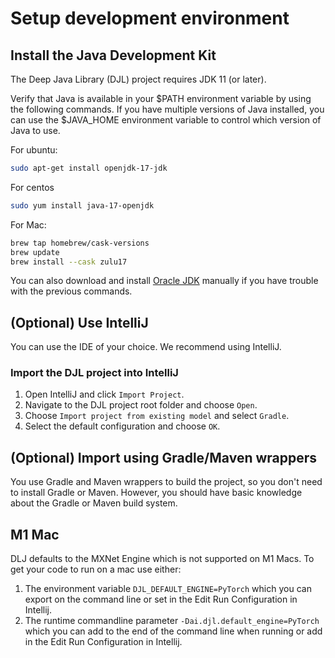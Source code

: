 # Setup development environment

## Install the Java Development Kit

The Deep Java Library (DJL)  project requires JDK 11 (or later). 

Verify that Java is available in your $PATH environment variable by using the following commands. If you have multiple versions of Java installed,
you can use the $JAVA_HOME environment variable to control which version of Java to use.

For ubuntu:

```bash
sudo apt-get install openjdk-17-jdk
```

For centos

```bash
sudo yum install java-17-openjdk
```

For Mac:

```bash
brew tap homebrew/cask-versions
brew update
brew install --cask zulu17
```

You can also download and install [Oracle JDK](https://www.oracle.com/technetwork/java/javase/overview/index.html)
manually if you have trouble with the previous commands.

## (Optional) Use IntelliJ 

You can use the IDE of your choice. We recommend using IntelliJ.

### Import the DJL project into IntelliJ

1. Open IntelliJ and click `Import Project`.
2. Navigate to the DJL project root folder and choose `Open`.
3. Choose `Import project from existing model` and select `Gradle`.
4. Select the default configuration and choose `OK`.

## (Optional) Import using Gradle/Maven wrappers

You use Gradle and Maven wrappers to build the project, so you don't need to install Gradle or Maven.
However, you should have basic knowledge about the Gradle or Maven build system.

## M1 Mac

DLJ defaults to the MXNet Engine which is not supported on M1 Macs. To get your code to run on a mac use either:

1. The environment variable `DJL_DEFAULT_ENGINE=PyTorch` which you can export on the command line or set in the Edit Run Configuration in Intellij. 
2. The runtime commandline parameter `-Dai.djl.default_engine=PyTorch` which you can add to the end of the command line when running or add in the Edit Run Configuration in Intellij. 
